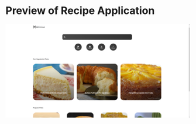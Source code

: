 # Preview of Recipe Application

![Recipe Application Preview](./src/images/recipe-application-preview.png)
